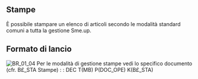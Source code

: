 ## Stampe
È possibile stampare un elenco di articoli secondo le modalità standard comuni a tutta la gestione Sme.up.
## Formato di lancio
![BR_01_04](http://localhost:3000/immagini/MBDOC_OGG-P_BRAR51/BR_01_04.png)
Per le modalità di gestione stampe vedi lo specifico documento (cfr. B£_STA Stampe)
 :  : DEC T(MB) P(DOC_OPE) K(B£_STA)
